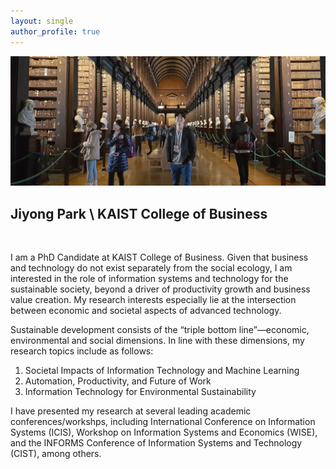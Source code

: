 ```yaml
---
layout: single
author_profile: true
---
```


![](/assets/images/home-photo.jpg)

## Jiyong Park \ KAIST College of Business
&nbsp;

I am a PhD Candidate at KAIST College of Business. Given that business and technology do not exist separately from the social ecology, I am interested in the role of information systems and technology for the sustainable society, beyond a driver of productivity growth and business value creation. My research interests especially lie at the intersection between economic and societal aspects of advanced technology.

Sustainable development consists of the “triple bottom line”—economic, environmental and social dimensions. In line with these dimensions, my research topics include as follows:
1. Societal Impacts of Information Technology and Machine Learning
2. Automation, Productivity, and Future of Work
3. Information Technology for Environmental Sustainability

I have presented my research at several leading academic conferences/workshps, including International Conference on Information Systems (ICIS), Workshop on Information Systems and Economics (WISE), and the INFORMS Conference of Information Systems and Technology (CIST), among others.